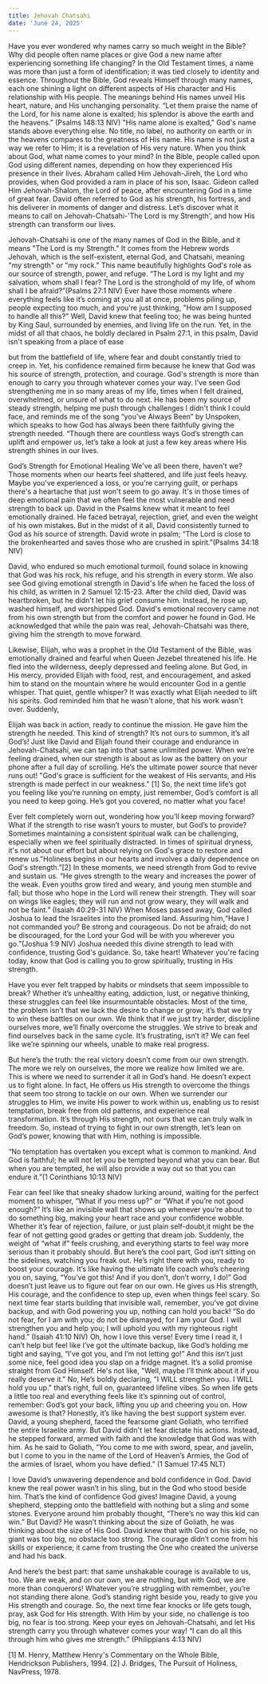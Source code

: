 ```yaml
---
title: Jehovah Chatsahi
date: 'June 24, 2025'
---
```



<script>
  import { theme2 } from '../../../../store/themes/theme2.svelte';
  import ArticleHero from '../../../../components/article_components/article_hero.svelte';
  import ArticleHeader from '../../../../components/article_components/article_header.svelte';
</script>

<ArticleHero 
  title={title} 
  date={date}
  subtopic={theme2.subtopics[1]} 
/>


Have you ever wondered why names carry so much weight in the Bible?
Why did people often name places or give God a new name after experiencing something
life changing?
In the Old Testament times, a name was more than just a form of identification; it was tied
closely to identity and essence. Throughout the Bible, God reveals Himself through many
names, each one shining a light on different aspects of His character and His relationship
with His people.
The meanings behind His names unveil His heart, nature, and His unchanging
personality.
“Let them praise the name of the Lord, for his name alone is exalted; his splendor is above
the earth and the heavens.” (Psalms 148:13 NIV)
&quot;His name alone is exalted,&quot; God&#39;s name stands above everything else. No title, no label,
no authority on earth or in the heavens compares to the greatness of His name.
His name is not just a way we refer to Him; it is a revelation of His very nature.
When you think about God, what name comes to your mind? In the Bible, people called
upon God using different names, depending on how they experienced His presence in their
lives. Abraham called Him Jehovah-Jireh, the Lord who provides, when God provided a ram
in place of his son, Isaac. Gideon called Him Jehovah-Shalom, the Lord of peace, after
encountering God in a time of great fear. David often referred to God as his strength, his
fortress, and his deliverer in moments of danger and distress. Let’s discover what it means
to call on Jehovah-Chatsahi-&#39;The Lord is my Strength&#39;, and how His strength can transform
our lives.

<ArticleHeader content="Jehovah-Chatsahi" />

Jehovah-Chatsahi is one of the many names of God in the Bible, and it means &quot;The Lord is
my Strength.&quot; It comes from the Hebrew words Jehovah, which is the self-existent, eternal
God, and Chatsahi, meaning &quot;my strength&quot; or &quot;my rock.&quot; This name beautifully highlights
God&#39;s role as our source of strength, power, and refuge.
“The Lord is my light and my salvation, whom shall I fear? The Lord is the stronghold of my
life, of whom shall I be afraid?”(Psalms 27:1 NIV)
Ever have those moments where everything feels like it’s coming at you all at once,
problems piling up, people expecting too much, and you&#39;re just thinking, &quot;How am I
supposed to handle all this?&quot; Well, David knew that feeling too; he was being hunted by King
Saul, surrounded by enemies, and living life on the run. Yet, in the midst of all that chaos, he
boldly declared in Psalm 27:1, in this psalm, David isn&#39;t speaking from a place of ease

but from the battlefield of life, where fear and doubt constantly tried to creep in. Yet,
his confidence remained firm because he knew that God was his source of strength,
protection, and courage.
God&#39;s strength is more than enough to carry you through whatever comes your way.
I&#39;ve seen God strengthening me in so many areas of my life, times when I felt drained,
overwhelmed, or unsure of what to do next. He has been my source of steady strength,
helping me push through challenges I didn&#39;t think I could face, and reminds me of the song
“you’ve Always Been” by Unspoken, which speaks to how God has always been there
faithfully giving the strength needed. “Though there are countless ways God’s strength can
uplift and empower us, let’s take a look at just a few key areas where His strength shines in
our lives.

<ArticleHeader content="God’s Strength for Emotional Healing" />


God’s Strength for Emotional Healing
We&#39;ve all been there, haven&#39;t we? Those moments when our hearts feel shattered, and life
just feels heavy. Maybe you&#39;ve experienced a loss, or you&#39;re carrying guilt, or perhaps
there&#39;s a heartache that just won&#39;t seem to go away. It&#39;s in those times of deep emotional
pain that we often feel the most vulnerable and need strength to back up.
David in the Psalms knew what it meant to feel emotionally drained. He faced betrayal,
rejection, grief, and even the weight of his own mistakes.
But in the midst of it all, David consistently turned to God as his source of strength. David
wrote in psalm; “The Lord is close to the brokenhearted and saves those who are crushed in
spirit.”(Psalms 34:18 NIV)

David, who endured so much emotional turmoil, found solace in knowing that God was his
rock, his refuge, and his strength in every storm. We also see God giving emotional strength
in David&#39;s life when he faced the loss of his child, as written in 2 Samuel 12:15-23. After the
child died, David was heartbroken, but he didn&#39;t let his grief consume him. Instead, he rose
up, washed himself, and worshipped God. David&#39;s emotional recovery came not from his
own strength but from the comfort and power he found in God. He acknowledged that while
the pain was real, Jehovah-Chatsahi was there, giving him the strength to move forward.

Likewise, Elijah, who was a prophet in the Old Testament of the Bible, was emotionally
drained and fearful when Queen Jezebel threatened his life. He fled into the wilderness,
deeply depressed and feeling alone. But God, in His mercy, provided Elijah with food, rest,
and encouragement, and asked him to stand on the mountain where he would encounter
God in a gentle whisper. That quiet, gentle whisper? It was exactly what Elijah needed to lift
his spirits. God reminded him that he wasn&#39;t alone, that his work wasn&#39;t over. Suddenly,

Elijah was back in action, ready to continue the mission. He gave him the strength he
needed.
This kind of strength? It’s not ours to summon, it’s all God’s! Just like David and Elijah found
their courage and endurance in Jehovah-Chatsahi, we can tap into that same unlimited
power. When we’re feeling drained, when our strength is about as low as the battery on your
phone after a full day of scrolling. He’s the ultimate power source that never runs out! &quot;God&#39;s
grace is sufficient for the weakest of His servants, and His strength is made perfect in our
weakness.&quot; [1] So, the next time life’s got you feeling like you’re running on empty, just
remember, God’s comfort is all you need to keep going. He’s got you covered, no matter
what you face!

<ArticleHeader content="Strength for Spiritual Growth (Strength to Walk with God Daily)" />

Ever felt completely worn out, wondering how you’ll keep moving forward? What if the
strength to rise wasn’t yours to muster, but God’s to provide?
Sometimes maintaining a consistent spiritual walk can be challenging, especially when we
feel spiritually distracted.
In times of spiritual dryness, it&#39;s not about our effort but about relying on God&#39;s grace to
restore and renew us.&quot;Holiness begins in our hearts and involves a daily dependence on
God&#39;s strength.”[2]
In these moments, we need strength from God to revive and sustain us. “He gives strength
to the weary and increases the power of the weak. Even youths grow tired and weary, and
young men stumble and fall; but those who hope in the Lord will renew their strength. They
will soar on wings like eagles; they will run and not grow weary, they will walk and not be
faint.” (Isaiah 40:29-31 NIV)
When Moses passed away, God called Joshua to lead the Israelites into the promised land.
Assuring him,“Have I not commanded you? Be strong and courageous. Do not be afraid; do
not be discouraged, for the Lord your God will be with you wherever you go.”(Joshua 1:9
NIV) Joshua needed this divine strength to lead with confidence, trusting God&#39;s guidance.
So, take heart! Whatever you&#39;re facing today, know that God is calling you to grow spiritually,
trusting in His strength.

<ArticleHeader content="Strength for Self-Control (Battling Addictions or Bad Habits)" />

Have you ever felt trapped by habits or mindsets that seem impossible to break? Whether
it’s unhealthy eating, addiction, lust, or negative thinking, these struggles can feel like
insurmountable obstacles. Most of the time, the problem isn’t that we lack the desire to
change or grow; it’s that we try to win these battles on our own. We think that if we just
try harder, discipline ourselves more, we’ll finally overcome the struggles. We strive to break
and find ourselves back in the same cycle. It’s frustrating, isn’t it? We can feel like we’re
spinning our wheels, unable to make real progress.

But here’s the truth: the real victory doesn’t come from our own strength.
The more we rely on ourselves, the more we realize how limited we are. This is where we
need to surrender it all in God’s hand. He doesn’t expect us to fight alone. In fact, He offers
us His strength to overcome the things that seem too strong to tackle on our own. When we
surrender our struggles to Him, we invite His power to work within us, enabling us to resist
temptation, break free from old patterns, and experience real transformation.
It’s through His strength, not ours that we can truly walk in freedom. So, instead of
trying to fight in our own strength, let’s lean on God’s power, knowing that with Him, nothing
is impossible.

“No temptation has overtaken you except what is common to mankind. And God is faithful;
he will not let you be tempted beyond what you can bear. But when you are tempted, he will
also provide a way out so that you can endure it.”(1 Corinthians 10:13 NIV)

<ArticleHeader content="Strength for Courage (Facing Fear with Faith)" />
Fear can feel like that sneaky shadow lurking around, waiting for the perfect moment to
whisper, “What if you mess up?” or “What if you’re not good enough?” It’s like an invisible
wall that shows up whenever you’re about to do something big, making your heart race and
your confidence wobble. Whether it’s fear of rejection, failure, or just plain self-doubt,it might
be the fear of not getting good grades or getting that dream job. Suddenly, the weight of
“what if” feels crushing, and everything starts to feel way more serious than it probably
should.
But here’s the cool part, God isn’t sitting on the sidelines, watching you freak out. He’s right
there with you, ready to boost your courage. It’s like having the ultimate life coach who’s
cheering you on, saying, “You’ve got this! And if you don’t, don’t worry, I do!” God
doesn’t just leave us to figure out fear on our own. He gives us His strength, His courage,
and the confidence to step up, even when things feel scary. So next time fear starts building
that invisible wall, remember, you’ve got divine backup, and with God powering you up,
nothing can hold you back!
“So do not fear, for I am with you; do not be dismayed, for I am your God. I will strengthen
you and help you; I will uphold you with my righteous right hand.” (Isaiah 41:10 NIV)
Oh, how I love this verse! Every time I read it, I can’t help but feel like I’ve got the ultimate
backup, like God’s holding me tight and saying, “I’ve got you, and I’m not letting go!” And
this isn’t just some nice, feel good idea you slap on a fridge magnet. It’s a solid promise
straight from God Himself. He&#39;s not like, &quot;Well, maybe I’ll think about it if you really deserve it.&quot; No, He’s boldly declaring, &quot;I WILL strengthen you. I WILL hold you up.&quot; that’s
right, full on, guaranteed lifeline vibes. So when life gets a little too real and everything feels
like it’s spinning out of control, remember: God’s got your back, lifting you up and cheering
you on. How awesome is that? Honestly, it’s like having the best support system ever.
David, a young shepherd, faced the fearsome giant Goliath, who terrified the entire Israelite
army. But David didn&#39;t let fear dictate his actions. Instead, he stepped forward, armed with
faith and the knowledge that God was with him. As he said to Goliath, “You come to me with
sword, spear, and javelin, but I come to you in the name of the Lord of Heaven’s Armies, the
God of the armies of Israel, whom you have defied.” (1 Samuel 17:45 NLT)

I love David’s unwavering dependence and bold confidence in God. David knew the real
power wasn’t in his sling, but in the God who stood beside him. That’s the kind of
confidence God gives! Imagine David, a young shepherd, stepping onto the battlefield with
nothing but a sling and some stones. Everyone around him probably thought, “There’s no
way this kid can win.” But David? He wasn’t thinking about the size of Goliath, he was
thinking about the size of His God. David knew that with God on his side, no giant was too
big, no obstacle too strong.
The courage didn’t come from his skills or experience; it came from trusting the One who
created the universe and had his back.

And here’s the best part: that same unshakable courage is available to us, too. We are
weak, and on our own, we are nothing, but with God, we are more than conquerors!
Whatever you’re struggling with remember, you’re not standing there alone. God’s standing
right beside you, ready to give you His strength and courage. So, the next time fear knocks
or life gets tough, pray, ask God for His strength. With Him by your side, no challenge is
too big, no fear is too strong. Keep your eyes on Jehovah-Chatsahi, and let His strength
carry you through whatever comes your way!
“I can do all this through him who gives me strength.” (Philippians 4:13 NIV)


<ArticleHeader content="References" />

[1] M. Henry, Matthew Henry&#39;s Commentary on the Whole Bible, Hendrickson Publishers,
1994.
[2] J. Bridges, The Pursuit of Holiness, NavPress, 1978.